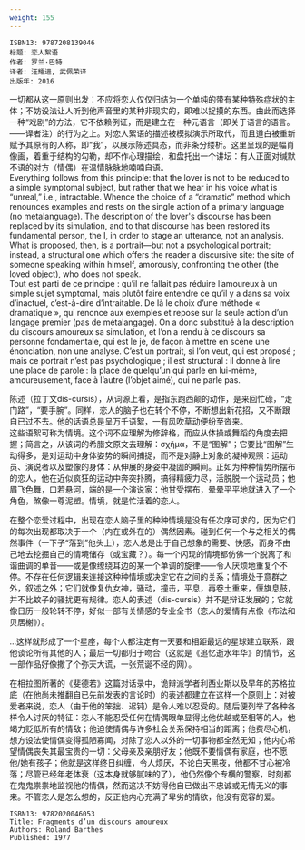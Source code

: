 ```yaml
---
weight: 155
---
```


```
ISBN13: 9787208139046
标题: 恋人絮语
作者: 罗兰·巴特
译者: 汪耀进, 武佩荣译
出版年: 2016
```

一切都从这一原则出发：不应将恋人仅仅归结为一个单纯的带有某种特殊症状的主体；不妨设法让人听到他声音里的某种非现实的，即难以捉摸的东西。由此而选择一种“戏剧”的方法，它不依赖例证，而是建立在一种元语言（即关于语言的语言。——译者注）的行为之上。对恋人絮语的描述被模拟演示所取代，而且道白被重新赋予其原有的人称，即“我”，以展示陈述具态，而非条分缕析。这里呈现的是幅肖像画，着重于结构的勾勒，却不作心理描绘，和盘托出一个讲坛：有人正面对缄默不语的对方（情偶）在温情脉脉地喃喃自语。  
Everything follows from this principle: that the lover is not to be reduced to a simple symptomal subject, but rather that we hear in his voice what is “unreal,” i.e., intractable. Whence the choice of a “dramatic” method which renounces examples and rests on the single action of a primary language (no metalanguage). The description of the lover's discourse has been replaced by its simulation, and to that discourse has been restored its fundamental person, the I, in order to stage an utterance, not an analysis. What is proposed, then, is a portrait—but not a psychological portrait; instead, a structural one which offers the reader a discursive site: the site of someone speaking within himself, amorously, confronting the other (the loved object), who does not speak.  
Tout est parti de ce principe : qu’il ne fallait pas réduire l’amoureux à un simple sujet symptomal, mais plutôt faire entendre ce qu’il y a dans sa voix d’inactuel, c’est-à-dire d’intraitable. De là le choix d’une méthode « dramatique », qui renonce aux exemples et repose sur la seule action d’un langage premier (pas de métalangage). On a donc substitué à la description du discours amoureux sa simulation, et l’on a rendu à ce discours sa personne fondamentale, qui est le je, de façon à mettre en scène une énonciation, non une analyse. C’est un portrait, si l’on veut, qui est proposé ; mais ce portrait n’est pas psychologique ; il est structural : il donne à lire une place de parole : la place de quelqu’un qui parle en lui-même, amoureusement, face à l’autre (l’objet aimé), qui ne parle pas.

陈述（拉丁文dis-cursis），从词源上看，是指东跑西颠的动作，是来回忙碌，“走门路”，“要手腕”。同样，恋人的脑子也在转个不停，不断想出新花招，又不断跟自已过不去。他的话语总是呈万千语絮，一有风吹草动便纷至沓来。  
这些语絮可称为情境。这个词不应理解为修辞格，而应从体操或舞蹈的角度去把握；简言之，从该词的希腊文原文去理解：σχῆμα，不是“图解”；它要比“图解”生动得多，是对运动中身体姿势的瞬间捕捉，而不是对静止对象的凝神观照：运动员、演说者以及塑像的身体：从伸展的身姿中凝固的瞬间。正如为种种情势所摆布的恋人，他在近似疯狂的运动中奔突扑腾，搞得精疲力尽，活脱脱一个运动员；他眉飞色舞，口若悬河，端的是一个演说家：他甘受摆布，晕晕平平地就进入了一个角色，煞像一尊泥塑。情境，就是忙活着的恋人。

在整个恋爱过程中，出现在恋人脑子里的种种情境是没有任次序可求的，因为它们的每次出现都取决于一个（内在或外在的）偶然因素。碰到任何一个与之相关的偶然事件（一下子“落到”他头上），恋人总是出于自己想象的需要、快感，而身不由己地去挖掘自己的情境储存（或宝藏？）。每一个闪现的情境都仿佛一个脱离了和谐曲调的单音——或是像缭绕耳边的某一个单调的旋律——令人厌烦地重复个不停。不存在任何逻辑来连接这种种情境或决定它在之间的关系；情境处于意群之外，叙述之外；它们就像复仇女神，骚动，撞击，平息，再卷土重来，偃旗息鼓，并不比蚊子的骚扰更有规律。恋人的表述（dis-cursis）并不是辩证发展的；它就像日历一般轮转不停，好似一部有关情感的专业全书（恋人的爱情有点像《布法和贝居榭》）。

…这样就形成了一个星座，每个人都注定有一天要和相距最远的星球建立联系，跟他谈论所有其他的人；最后一切都归于吻合（这就是《追忆逝水年华》的情节，这一部作品好像撒了个弥天大谎，一张荒诞不经的网）。

在相拉图所著的《斐德若》这篇对话录中，诡辩派学者利西业斯以及早年的苏格拉底（在他尚未推翻自已先前发表的言论时）的表述都建立在这样一个原则上：对被爱者来说，恋人（由于他的笨拙、迟钝）是令人难以忍受的。随后便列举了各种各样令人讨厌的特征：恋人不能忍受任何在情偶眼单显得比他优越或至相等的人，他竭力贬低所有的情敌；他迫使情偶与许多社会关系保持相当的距离；他费尽心机，想方设法使情偶变得孤陋寡闻，对除了恋人以外的一切事物都全然无知；他内心希望情偶丧失其最宝贵的一切：父母亲及亲朋好友；他既不要情偶有家庭，也不愿他/她有孩子；他就是这样终日纠缠，令人烦厌，不论白天黑夜，他都不甘心被冷落；尽管已经年老体衰（这本身就够腻味的了），他仍然像个专横的警察，时刻都在鬼鬼祟祟地监视他的情偶，然而这决不妨得他自已做出不忠诚或无情无义的事来。不管恋人是怎么想的，反正他内心充满了卑劣的情欲，他没有宽容的爱。

```
ISBN13: 9782020046053
Title: Fragments d’un discours amoureux
Authors: Roland Barthes
Published: 1977
```
